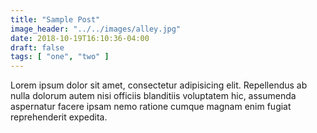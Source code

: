 ```yaml
---
title: "Sample Post"
image_header: "../../images/alley.jpg"
date: 2018-10-19T16:10:36-04:00
draft: false
tags: [ "one", "two" ]
---
```


Lorem ipsum dolor sit amet, consectetur adipisicing elit. Repellendus ab nulla dolorum autem nisi officiis blanditiis voluptatem hic, assumenda aspernatur facere ipsam nemo ratione cumque magnam enim fugiat reprehenderit expedita.